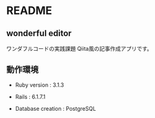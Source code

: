# README

## wonderful editor
ワンダフルコードの実践課題 Qiita風の記事作成アプリです。


## 動作環境
* Ruby version : 3.1.3

* Rails : 6.1.7.1

* Database creation : PostgreSQL
